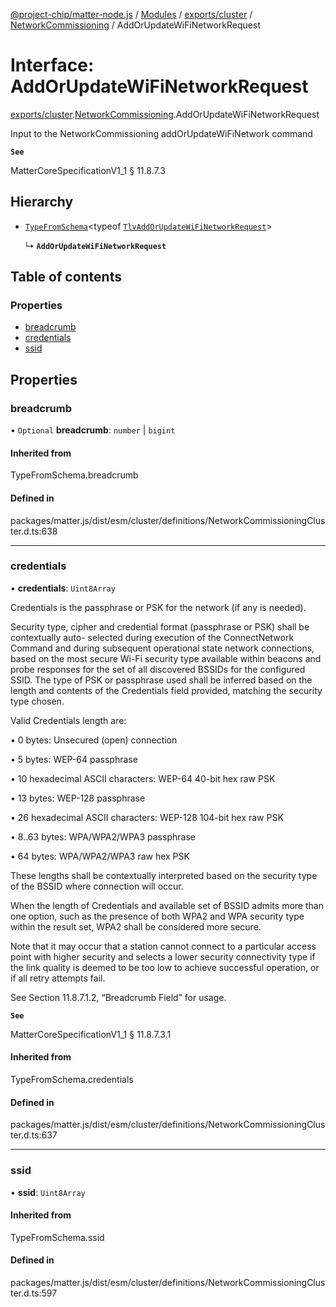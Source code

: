 [@project-chip/matter-node.js](../README.md) / [Modules](../modules.md) / [exports/cluster](../modules/exports_cluster.md) / [NetworkCommissioning](../modules/exports_cluster.NetworkCommissioning.md) / AddOrUpdateWiFiNetworkRequest

# Interface: AddOrUpdateWiFiNetworkRequest

[exports/cluster](../modules/exports_cluster.md).[NetworkCommissioning](../modules/exports_cluster.NetworkCommissioning.md).AddOrUpdateWiFiNetworkRequest

Input to the NetworkCommissioning addOrUpdateWiFiNetwork command

**`See`**

MatterCoreSpecificationV1_1 § 11.8.7.3

## Hierarchy

- [`TypeFromSchema`](../modules/exports_tlv.md#typefromschema)\<typeof [`TlvAddOrUpdateWiFiNetworkRequest`](../modules/exports_cluster.NetworkCommissioning.md#tlvaddorupdatewifinetworkrequest)\>

  ↳ **`AddOrUpdateWiFiNetworkRequest`**

## Table of contents

### Properties

- [breadcrumb](exports_cluster.NetworkCommissioning.AddOrUpdateWiFiNetworkRequest.md#breadcrumb)
- [credentials](exports_cluster.NetworkCommissioning.AddOrUpdateWiFiNetworkRequest.md#credentials)
- [ssid](exports_cluster.NetworkCommissioning.AddOrUpdateWiFiNetworkRequest.md#ssid)

## Properties

### breadcrumb

• `Optional` **breadcrumb**: `number` \| `bigint`

#### Inherited from

TypeFromSchema.breadcrumb

#### Defined in

packages/matter.js/dist/esm/cluster/definitions/NetworkCommissioningCluster.d.ts:638

___

### credentials

• **credentials**: `Uint8Array`

Credentials is the passphrase or PSK for the network (if any is needed).

Security type, cipher and credential format (passphrase or PSK) shall be contextually auto- selected during
execution of the ConnectNetwork Command and during subsequent operational state network connections, based
on the most secure Wi-Fi security type available within beacons and probe responses for the set of all
discovered BSSIDs for the configured SSID. The type of PSK or passphrase used shall be inferred based on the
length and contents of the Credentials field provided, matching the security type chosen.

Valid Credentials length are:

  • 0 bytes: Unsecured (open) connection

  • 5 bytes: WEP-64 passphrase

  • 10 hexadecimal ASCII characters: WEP-64 40-bit hex raw PSK

  • 13 bytes: WEP-128 passphrase

  • 26 hexadecimal ASCII characters: WEP-128 104-bit hex raw PSK

  • 8..63 bytes: WPA/WPA2/WPA3 passphrase

  • 64 bytes: WPA/WPA2/WPA3 raw hex PSK

These lengths shall be contextually interpreted based on the security type of the BSSID where connection
will occur.

When the length of Credentials and available set of BSSID admits more than one option, such as the presence
of both WPA2 and WPA security type within the result set, WPA2 shall be considered more secure.

Note that it may occur that a station cannot connect to a particular access point with higher security and
selects a lower security connectivity type if the link quality is deemed to be too low to achieve successful
operation, or if all retry attempts fail.

See Section 11.8.7.1.2, “Breadcrumb Field” for usage.

**`See`**

MatterCoreSpecificationV1_1 § 11.8.7.3.1

#### Inherited from

TypeFromSchema.credentials

#### Defined in

packages/matter.js/dist/esm/cluster/definitions/NetworkCommissioningCluster.d.ts:637

___

### ssid

• **ssid**: `Uint8Array`

#### Inherited from

TypeFromSchema.ssid

#### Defined in

packages/matter.js/dist/esm/cluster/definitions/NetworkCommissioningCluster.d.ts:597
